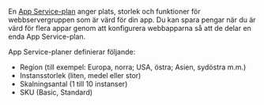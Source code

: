 En [App Service-plan](../articles/app-service/azure-web-sites-web-hosting-plans-in-depth-overview.md) anger plats, storlek och funktioner för webbservergruppen som är värd för din app. Du kan spara pengar när du är värd för flera appar genom att konfigurera webbapparna så att de delar en enda App Service-plan.

App Service-planer definierar följande:

* Region (till exempel: Europa, norra; USA, östra; Asien, sydöstra m.m.)
* Instansstorlek (liten, medel eller stor)
* Skalningsantal (1 till 10 instanser)
* SKU (Basic, Standard)